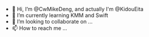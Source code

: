 - 👋 Hi, I’m @CwMikeDeng, and actually I'm @KidouEita
- 🌱 I’m currently learning KMM and Swift
- 💞️ I’m looking to collaborate on ...
- 📫 How to reach me ...

<!---
CwMikeDeng/CwMikeDeng is a ✨ special ✨ repository because its `README.md` (this file) appears on your GitHub profile.
You can click the Preview link to take a look at your changes.
--->
